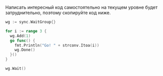 Написать интересный код самостоятельно на текущем уровне будет затруднительно, поэтому скопируйте код ниже.

```go
wg := sync.WaitGroup{}

for i := range 3 {
  wg.Add(1)
  go func() {
	fmt.Println("Go! " + strconv.Itoa(i))
	wg.Done()
  }()
}

wg.Wait()
```
